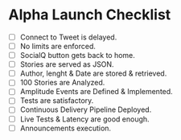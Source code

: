 # Alpha Launch Checklist

- [ ] Connect to Tweet is delayed.
- [ ] No limits are enforced.
- [ ] SocialQ button gets back to home.
- [ ] Stories are served as JSON.
- [ ] Author, lenght & Date are stored & retrieved.
- [ ] 100 Stories are Analyzed.
- [ ] Amplitude Events are Defined & Implemented.
- [ ] Tests are satisfactory.
- [ ] Continuous Delivery Pipeline Deployed.
- [ ] Live Tests & Latency are good enough. 
- [ ] Announcements execution.
